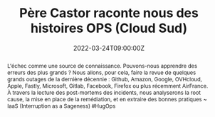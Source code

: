 ---
title: Père Castor raconte nous des histoires OPS (Cloud Sud)

event: Cloud Sud 2022
event_url: https://cloudsud.fr/

location: En ligne

summary: Que pouvons-nous apprendre des derniers incidents ?
abstract: "L'échec comme une source de connaissance. Pouvons-nous apprendre des erreurs des plus grands ?
Nous allons, pour cela, faire la revue de quelques grands outages de la dernière décennie : Github, Amazon, Google, OVHcloud, Apple, Fastly, Microsoft, Gitlab, Facebook, Firefox ou plus récemment AirFrance. À travers la lecture des post-mortems des incidents, nous analyserons la root cause, la mise en place de la remédiation, et en extraire des bonnes pratiques

~ IaaS (Interruption as a Sageness) #HugOps"

date: "2022-03-24T09:00:00Z"
date_end: "2022-03-24T18:00:00Z"
all_day: false

publishDate: "2022-03-02T00:00:00Z"

authors: [David Aparicio]
tags: [Cloud, SRE]

featured: false

image:
  caption: 'Crédits: [**Cloud Sud 2022**](https://cloudsud.fr/)'
  focal_point: Right

links:
- icon: comments
  icon_pack: fas
  name: Avis
  url: https://openfeedback.io/J85DO0iwp4Fr59wWsLRR/2022-03-24/HH2TEY7nwTCrZIieE754
  #url: https://blog.devrel.ovh/2022-03-25-cloudsud-2022/
url_code: ""
url_pdf: ""
url_slides: "talks/CloudSud2022_PereCastor.pdf"
url_video: ""

slides: ""
projects: []
---